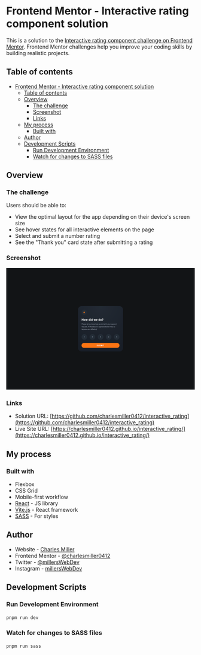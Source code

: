 # Frontend Mentor - Interactive rating component solution

This is a solution to the [Interactive rating component challenge on Frontend Mentor](https://www.frontendmentor.io/challenges/interactive-rating-component-koxpeBUmI). Frontend Mentor challenges help you improve your coding skills by building realistic projects.

## Table of contents

- [Frontend Mentor - Interactive rating component solution](#frontend-mentor---interactive-rating-component-solution)
  - [Table of contents](#table-of-contents)
  - [Overview](#overview)
    - [The challenge](#the-challenge)
    - [Screenshot](#screenshot)
    - [Links](#links)
  - [My process](#my-process)
    - [Built with](#built-with)
  - [Author](#author)
  - [Development Scripts](#development-scripts)
    - [Run Development Environment](#run-development-environment)
    - [Watch for changes to SASS files](#watch-for-changes-to-sass-files)

## Overview

### The challenge

Users should be able to:

-   View the optimal layout for the app depending on their device's screen size
-   See hover states for all interactive elements on the page
-   Select and submit a number rating
-   See the "Thank you" card state after submitting a rating

### Screenshot

![](https://github.com/charlesmiller0412/interactive_rating/blob/main/Project%20Display%20Images/interactiveRatingDesktop.png?raw=true)

### Links

-   Solution URL: [https://github.com/charlesmiller0412/interactive_rating](https://github.com/charlesmiller0412/interactive_rating)
-   Live Site URL: [https://charlesmiller0412.github.io/interactive_rating/](https://charlesmiller0412.github.io/interactive_rating/)

## My process

### Built with

-   Flexbox
-   CSS Grid
-   Mobile-first workflow
-   [React](https://reactjs.org/) - JS library
-   [Vite.js](https://vitejs.dev/) - React framework
-   [SASS](https://sass-lang.com/) - For styles

## Author

-   Website - [Charles Miller](https://www.charlesmiller.dev)
-   Frontend Mentor - [@charlesmiller0412](https://www.frontendmentor.io/profile/charlesmiller0412)
-   Twitter - [@millersWebDev](https://www.twitter.com/millersWebDev)
-   Instagram - [millersWebDev](https://www.instagram.com/millerswebdev)

## Development Scripts

### Run Development Environment

```bash
pnpm run dev
```

### Watch for changes to SASS files

```bash
pnpm run sass
```
